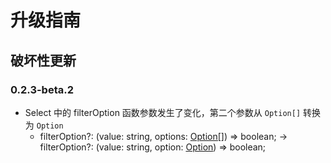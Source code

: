 # 升级指南

## 破坏性更新

### 0.2.3-beta.2

* Select 中的 filterOption 函数参数发生了变化，第二个参数从 `Option[]` 转换为 `Option`
  * filterOption?: (value: string, options: <u>Option[]</u>) => boolean; -> filterOption?: (value: string, option: <u>Option</u>) => boolean;
